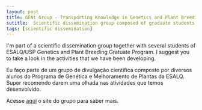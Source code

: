 ```yaml
---
layout: post
title: GENt Group - Transporting Knowledge in Genetics and Plant Breeding
sutitle:  Scientific dissemination group composed of graduate students from the Genetics and Plant Breeding Program (in Portuguese).
tags: [scientific dissemination]
---
```


I'm part of a scientific dissemination group together with several students of ESALQ/USP Genetics and Plant Breeding Gratuate Program. I suggest you to take a look in the activities that we have been developing.

Eu faço parte de um grupo de divulgação científica composto por diversos alunos do Programa de Genética e Melhoramento de Plantas da ESALQ. Super recomendo darem uma olhada nas atividades que temos desenvolvido.

Acesse [aqui](https://gent-esalq.github.io/) o site do grupo para saber mais.